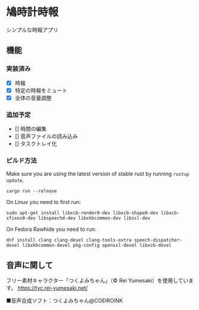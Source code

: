 # 鳩時計時報

シンプルな時報アプリ

## 機能

### 実装済み
 - [x] 時報
 - [x] 特定の時報をミュート
 - [x] 全体の音量調整

### 追加予定
 - [] 時間の編集
 - [] 音声ファイルの読み込み
 - [] タスクトレイ化


### ビルド方法

Make sure you are using the latest version of stable rust by running `rustup update`.

`cargo run --release`

On Linux you need to first run:

`sudo apt-get install libxcb-render0-dev libxcb-shape0-dev libxcb-xfixes0-dev libspeechd-dev libxkbcommon-dev libssl-dev`

On Fedora Rawhide you need to run:

`dnf install clang clang-devel clang-tools-extra speech-dispatcher-devel libxkbcommon-devel pkg-config openssl-devel libxcb-devel`


## 音声に関して

フリー素材キャラクター「つくよみちゃん」（© Rei Yumesaki）を使用しています。
https://tyc.rei-yumesaki.net/

■音声合成ソフト：つくよみちゃん@COEIROINK
